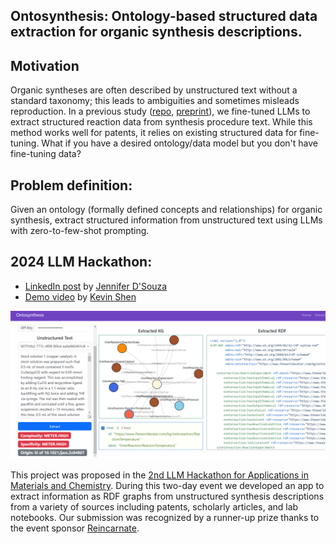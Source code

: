 Ontosynthesis: Ontology-based structured data extraction for organic synthesis descriptions.
---

## Motivation
Organic syntheses are often described by unstructured text without a standard taxonomy; this leads to ambiguities and sometimes misleads reproduction.
In a previous study ([repo](https://github.com/qai222/LLM_organic_synthesis), [preprint](https://doi.org/10.26434/chemrxiv-2024-979fz)), 
we fine-tuned LLMs to extract structured reaction data from synthesis procedure text. 
While this method works well for patents, it relies on existing structured data for fine-tuning. 
What if you have a desired ontology/data model but you don't have fine-tuning data?

## Problem definition:
Given an ontology (formally defined concepts and relationships) for organic synthesis, extract structured information from unstructured text using LLMs with zero-to-few-shot prompting.

## 2024 LLM Hackathon:
- [LinkedIn post](https://www.linkedin.com/posts/activity-7194779658658160640-ba34?utm_source=share&utm_medium=member_desktop) by [Jennifer D'Souza](https://www.linkedin.com/in/jennifer-l-dsouza/)
- [Demo video](https://www.loom.com/share/2f045c457fd747179d36d298480cf1e8) by [Kevin Shen](https://www.linkedin.com/in/k-shen/)

![extractor_interface](app_kgvis/extractor_interface.png)

This project was proposed in the [2nd LLM Hackathon for Applications in Materials and Chemistry](https://www.eventbrite.com/e/llm-hackathon-for-applications-in-materials-and-chemistry-tickets-868303598437).
During this two-day event we developed an app to extract information as RDF graphs from unstructured synthesis descriptions from a variety of sources including patents, scholarly articles, and lab notebooks.
Our submission was recognized by a runner-up prize thanks to the event sponsor [Reincarnate](https://www.linkedin.com/company/reincarnateai/?lipi=urn%3Ali%3Apage%3Ad_flagship3_detail_base%3B60KP7hB9TTW4CnuJacl1Og%3D%3D).

